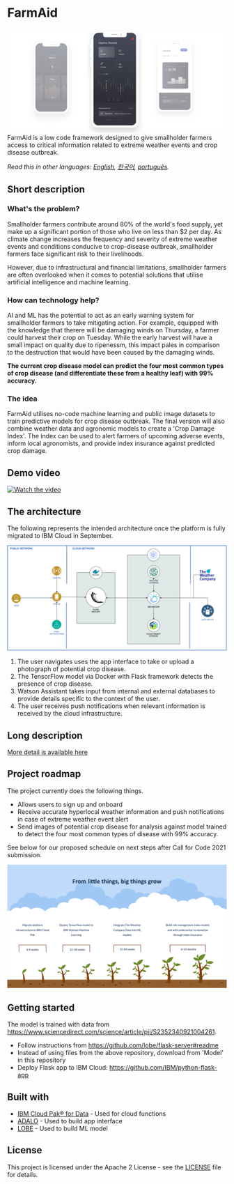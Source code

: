 # FarmAid
![Video transcription/translation app](https://github.com/farmaid/CallForCode-FarmAid/blob/main/images/Artboard.jpg?raw=true)
FarmAid is a low code framework designed to give smallholder farmers access to critical information related to extreme weather events and crop disease outbreak.

_Read this in other languages: [English](README.md), [한국어](./docs/README.ko.md), [português](./docs/README.pt_br.md)._

## Short description

### What's the problem?

Smallholder farmers contribute around 80% of the world's food supply, yet make up a significant portion of those who live on less than $2 per day. As climate change increases the frequency and severity of extreme weather events and conditions conducive to crop-disease outbreak, smallholder farmers face significant risk to their livelihoods.

However, due to infrastructural and financial limitations, smallholder farmers are often overlooked when it comes to potential solutions that utilise artificial intelligence and machine learning.

### How can technology help?

AI and ML has the potential to act as an early warning system for smallholder farmers to take mitigating action. For example, equipped with the knowledge that therere will be damaging winds on Thursday, a farmer could harvest their crop on Tuesday. While the early harvest will have a small impact on quality due to ripenessm, this impact pales in comparison to the destruction that would have been caused by the damaging winds.

<b>The current crop disease model can predict the four most common types of crop disease (and differentiate these from a healthy leaf) with 99% accuracy.</b>

### The idea

FarmAid utilises no-code machine learning and public image datasets to train predictive models for crop disease outbreak. The final version will also combine weather data and agronomic models to create a 'Crop Damage Index'. The index can be used to alert farmers of upcoming adverse events, inform local agronomists, and provide index insurance against predicted crop damage. 

## Demo video
[![Watch the video](https://img.youtube.com/vi/UPsqNQ4bUFU/0.jpg)](https://youtu.be/UPsqNQ4bUFU)

## The architecture

The following represents the intended architecture once the platform is fully migrated to IBM Cloud in September.

![Video transcription/translation app](https://github.com/farmaid/CallForCode-FarmAid/blob/main/images/IBMSUBMISSIONDIAGRAM.png?raw=true)

1. The user navigates uses the app interface to take or upload a photograph of potential crop disease.
2. The TensorFlow model via Docker with Flask framework detects the presence of crop disease.
3. Watson Assistant takes input from internal and external databases to provide details specific to the context of the user.
4. The user receives push notifications when relevant information is received by the cloud infrastructure.

## Long description

[More detail is available here](./docs/DESCRIPTION.md)

## Project roadmap

The project currently does the following things.

- Allows users to sign up and onboard
- Receive accurate hyperlocal weather information and push notifications in case of extreme weather event alert
- Send images of potential crop disease for analysis against model trained to detect the four most common types of disease with 99% accuracy.

See below for our proposed schedule on next steps after Call for Code 2021 submission.

![Roadmap](https://github.com/farmaid/CallForCode-FarmAid/blob/main/images/IBM%20Timeline.png?raw=true)

## Getting started

The model is trained with data from https://www.sciencedirect.com/science/article/pii/S2352340921004261.

- Follow instructions from https://github.com/lobe/flask-server#readme
- Instead of using files from the above repository, download from 'Model' in this repository
- Deploy Flask app to IBM Cloud: https://github.com/IBM/python-flask-app

## Built with

- [IBM Cloud Pak® for Data](https://www.ibm.com/au-en/cloud/paks/) - Used for cloud functions
- [ADALO](https://www.adalo.com/) - Used to build app interface
- [LOBE](https://www.lobe.ai/) - Used to build ML model

## License

This project is licensed under the Apache 2 License - see the [LICENSE](LICENSE) file for details.


